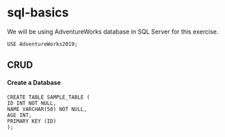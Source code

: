 # sql-basics

We will be using AdventureWorks database in SQL Server for this exercise.

```
USE AdventureWorks2019;
```

## CRUD

#### Create a Database

```
CREATE TABLE SAMPLE_TABLE (
ID INT NOT NULL,
NAME VARCHAR(50) NOT NULL,
AGE INT,
PRIMARY KEY (ID)
);
```